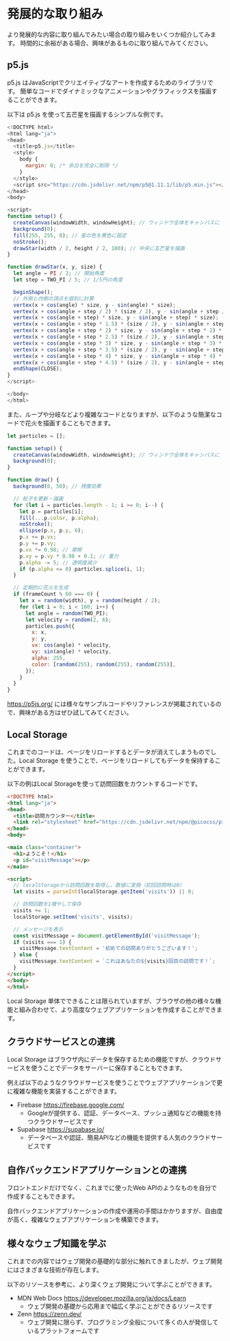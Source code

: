 # 発展的な取り組み

より発展的な内容に取り組んでみたい場合の取り組みをいくつか紹介してみます。
時間的に余裕がある場合、興味があるものに取り組んでみてください。

## p5.js

p5.js はJavaScriptでクリエイティブなアートを作成するためのライブラリです。
簡単なコードでダイナミックなアニメーションやグラフィックスを描画することができます。

以下は p5.js を使って五芒星を描画するシンプルな例です。

```javascript
<!DOCTYPE html>
<html lang="ja">
<head>
  <title>p5.js</title>
  <style>
    body {
      margin: 0; /* 余白を完全に削除 */
    }
  </style>
  <script src="https://cdn.jsdelivr.net/npm/p5@1.11.1/lib/p5.min.js"></script>
</head>
<body>

<script>
function setup() {
  createCanvas(windowWidth, windowHeight); // ウィンドウ全体をキャンバスに
  background(0);
  fill(255, 255, 0); // 星の色を黄色に設定
  noStroke();
  drawStar(width / 2, height / 2, 100); // 中央に五芒星を描画
}

function drawStar(x, y, size) {
  let angle = PI / 2; // 開始角度
  let step = TWO_PI / 5; // 1/5円の角度

  beginShape();
  // 外側と内側の頂点を個別に計算
  vertex(x + cos(angle) * size, y - sin(angle) * size);
  vertex(x + cos(angle + step / 2) * (size / 2), y - sin(angle + step / 2) * (size / 2));
  vertex(x + cos(angle + step) * size, y - sin(angle + step) * size);
  vertex(x + cos(angle + step * 1.5) * (size / 2), y - sin(angle + step * 1.5) * (size / 2));
  vertex(x + cos(angle + step * 2) * size, y - sin(angle + step * 2) * size);
  vertex(x + cos(angle + step * 2.5) * (size / 2), y - sin(angle + step * 2.5) * (size / 2));
  vertex(x + cos(angle + step * 3) * size, y - sin(angle + step * 3) * size);
  vertex(x + cos(angle + step * 3.5) * (size / 2), y - sin(angle + step * 3.5) * (size / 2));
  vertex(x + cos(angle + step * 4) * size, y - sin(angle + step * 4) * size);
  vertex(x + cos(angle + step * 4.5) * (size / 2), y - sin(angle + step * 4.5) * (size / 2));
  endShape(CLOSE);
}
</script>

</body>
</html>
```

また、ループや分岐などより複雑なコードとなりますが、以下のような簡潔なコードで花火を描画することもできます。

```javascript
let particles = [];

function setup() {
  createCanvas(windowWidth, windowHeight); // ウィンドウ全体をキャンバスに
  background(0);
}

function draw() {
  background(0, 50); // 残像効果

  // 粒子を更新・描画
  for (let i = particles.length - 1; i >= 0; i--) {
    let p = particles[i];
    fill(...p.color, p.alpha);
    noStroke();
    ellipse(p.x, p.y, 6);
    p.x += p.vx;
    p.y += p.vy;
    p.vx *= 0.98; // 摩擦
    p.vy = p.vy * 0.98 + 0.1; // 重力
    p.alpha -= 5; // 透明度減少
    if (p.alpha <= 0) particles.splice(i, 1);
  }

  // 定期的に花火を生成
  if (frameCount % 60 === 0) {
    let x = random(width), y = random(height / 2);
    for (let i = 0; i < 100; i++) {
      let angle = random(TWO_PI);
      let velocity = random(2, 6);
      particles.push({
        x: x,
        y: y,
        vx: cos(angle) * velocity,
        vy: sin(angle) * velocity,
        alpha: 255,
        color: [random(255), random(255), random(255)],
      });
    }
  }
}
```

<https://p5js.org/> には様々なサンプルコードやリファレンスが掲載されているので、興味がある方はぜひ試してみてください。

## Local Storage

これまでのコードは、ページをリロードするとデータが消えてしまうものでした。Local Storage を使うことで、ページをリロードしてもデータを保持することができます。

以下の例はLocal Storageを使って訪問回数をカウントするコードです。

```html
<!DOCTYPE html>
<html lang="ja">
<head>
  <title>訪問カウンター</title>
  <link rel="stylesheet" href="https://cdn.jsdelivr.net/npm/@picocss/pico@2/css/pico.min.css">
</head>
<body>

<main class="container">
  <h1>ようこそ！</h1>
  <p id="visitMessage"></p>
</main>

<script>
  // localStorageから訪問回数を取得し、数値に変換（初回訪問時は0）
  let visits = parseInt(localStorage.getItem('visits')) || 0;

  // 訪問回数を1増やして保存
  visits += 1;
  localStorage.setItem('visits', visits);

  // メッセージを表示
  const visitMessage = document.getElementById('visitMessage');
  if (visits === 1) {
    visitMessage.textContent = '初めての訪問ありがとうございます！';
  } else {
    visitMessage.textContent = `これはあなたの${visits}回目の訪問です！`;
  }
</script>
</body>
</html>
```

Local Storage 単体でできることは限られていますが、ブラウザの他の様々な機能と組み合わせて、より高度なウェブアプリケーションを作成することができます。

## クラウドサービスとの連携
Local Storage はブラウザ内にデータを保存するための機能ですが、クラウドサービスを使うことでデータをサーバーに保存することもできます。

例えば以下のようなクラウドサービスを使うことでウェブアプリケーションで更に複雑な機能を実装することができます。

- Firebase <https://firebase.google.com/>
  - Googleが提供する、認証、データベース、プッシュ通知などの機能を持つクラウドサービスです
- Supabase <https://supabase.io/>
  - データベースや認証、簡易APIなどの機能を提供する人気のクラウドサービスです

## 自作バックエンドアプリケーションとの連携
フロントエンドだけでなく、これまでに使ったWeb APIのようなものを自分で作成することもできます。

自作バックエンドアプリケーションの作成や運用の手間はかかりますが、自由度が高く、複雑なウェブアプリケーションを構築できます。

## 様々なウェブ知識を学ぶ
これまでの内容ではウェブ開発の基礎的な部分に触れてきましたが、ウェブ開発にはさまざまな技術が存在します。

以下のリソースを参考に、より深くウェブ開発について学ぶことができます。

- MDN Web Docs <https://developer.mozilla.org/ja/docs/Learn>
  - ウェブ開発の基礎から応用まで幅広く学ぶことができるリソースです
- Zenn <https://zenn.dev/>
  - ウェブ開発に限らず、プログラミング全般について多くの人が発信しているプラットフォームです
